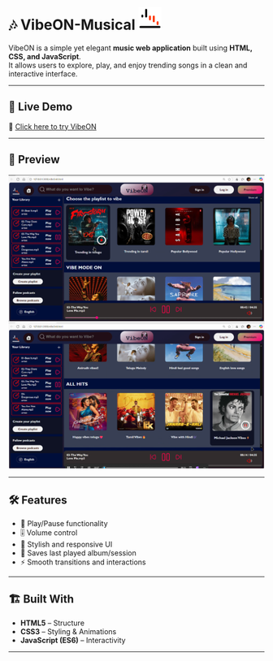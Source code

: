 # 🎶 VibeON-Musical <img src="favicon.svg" width="45" alt="VibeON logo">

VibeON is a simple yet elegant **music web application** built using **HTML, CSS, and JavaScript**.  
It allows users to explore, play, and enjoy trending songs in a clean and interactive interface.  

---

## 🚀 Live Demo  
🔗 [Click here to try VibeON](https://vibeon-musical.netlify.app/)  

---

## 📸 Preview  

![VibeON Preview](VibeON-PreviewSS/VibeON-demo1.png)  
![VibeON Preview](VibeON-PreviewSS/VibeON-demo2.png)  

---

## 🛠️ Features  
- 🎵 Play/Pause functionality  
- 🎚️ Volume control  
- 🎨 Stylish and responsive UI  
- 💾 Saves last played album/session  
- ⚡ Smooth transitions and interactions  

---

## 🏗️ Built With  
- **HTML5** – Structure  
- **CSS3** – Styling & Animations  
- **JavaScript (ES6)** – Interactivity  

---

